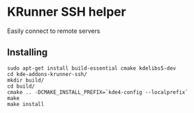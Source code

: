 KRunner SSH helper
==================

Easily connect to remote servers

Installing
----------

	sudo apt-get install build-essential cmake kdelibs5-dev
	cd kde-addons-krunner-ssh/
	mkdir build/
	cd build/
	cmake .. -DCMAKE_INSTALL_PREFIX=`kde4-config --localprefix`
	make
	make install
